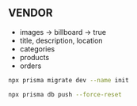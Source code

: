 ## VENDOR

- images -> billboard -> true
- title, description, location
- categories
- products
- orders

```sh
npx prisma migrate dev --name init
```

```sh
npx prisma db push --force-reset
```
